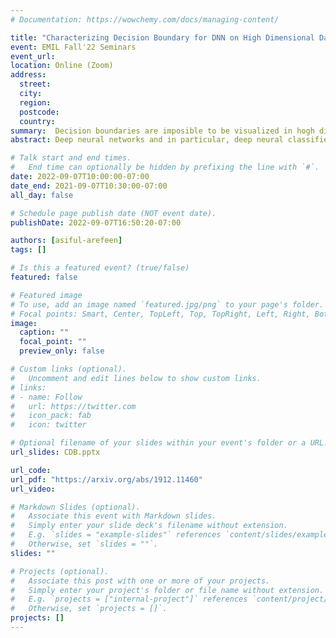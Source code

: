 ```yaml
---
# Documentation: https://wowchemy.com/docs/managing-content/

title: "Characterizing Decision Boundary for DNN on High Dimensional Data"
event: EMIL Fall'22 Seminars
event_url:
location: Online (Zoom)
address:
  street:
  city:
  region:
  postcode:
  country:
summary:  Decision boundaries are imposible to be visualized in hogh dimensional feature sets. Instead of visualizing them, we can characterize them and make them useful
abstract: Deep neural networks and in particular, deep neural classifiers have become an integral part of many modern applications. Despite their practical success, we still have limited knowledge of how they work and the demand for such an understanding is evergrowing. In this regard, one crucial aspect of deep neural network classifiers that can help us deepen our knowledge about their decision-making behavior is to investigate their decision boundaries. Nevertheless, this is contingent upon having access to samples populating the areas near the decision boundary. To achieve this, we propose a novel approach we call Deep Decision boundary Instance Generation (DeepDIG). DeepDIG utilizes a method based on adversarial example generation as an effective way of generating samples near the decision boundary of any deep neural network model. Then, we introduce a set of important principled characteristics that take advantage of the generated instances near the decision boundary to provide multifaceted understandings of deep neural networks. We have performed extensive experiments on multiple representative datasets across various deep neural network models and characterized their decision boundaries.

# Talk start and end times.
#   End time can optionally be hidden by prefixing the line with `#`.
date: 2022-09-07T10:00:00-07:00
date_end: 2021-09-07T10:30:00-07:00
all_day: false

# Schedule page publish date (NOT event date).
publishDate: 2022-09-07T16:50:20-07:00

authors: [asiful-arefeen]
tags: []

# Is this a featured event? (true/false)
featured: false

# Featured image
# To use, add an image named `featured.jpg/png` to your page's folder. 
# Focal points: Smart, Center, TopLeft, Top, TopRight, Left, Right, BottomLeft, Bottom, BottomRight.
image:
  caption: ""
  focal_point: ""
  preview_only: false

# Custom links (optional).
#   Uncomment and edit lines below to show custom links.
# links:
# - name: Follow
#   url: https://twitter.com
#   icon_pack: fab
#   icon: twitter

# Optional filename of your slides within your event's folder or a URL.
url_slides: CDB.pptx

url_code:
url_pdf: "https://arxiv.org/abs/1912.11460"
url_video:

# Markdown Slides (optional).
#   Associate this event with Markdown slides.
#   Simply enter your slide deck's filename without extension.
#   E.g. `slides = "example-slides"` references `content/slides/example-slides.md`.
#   Otherwise, set `slides = ""`.
slides: ""

# Projects (optional).
#   Associate this post with one or more of your projects.
#   Simply enter your project's folder or file name without extension.
#   E.g. `projects = ["internal-project"]` references `content/project/deep-learning/index.md`.
#   Otherwise, set `projects = []`.
projects: []
---
```

